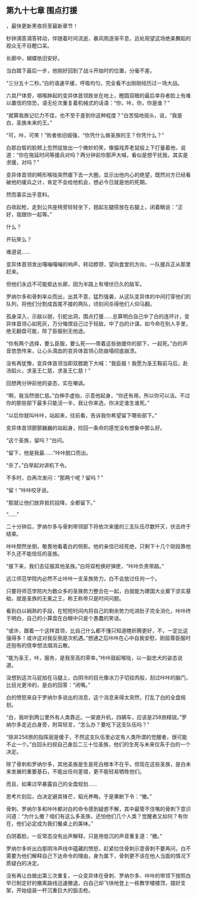 ## 第九十七章 围点打援
，最快更新黑夜将至最新章节！

秒钟滴答滴答转动，伴随着时间流逝，暴风雨逐渐平息，远处观望这场绝美舞蹈的观众无不目瞪口呆。

长廊中，蝴蝶依旧安好。

当白踏下最后一步，他刚好回到了战斗开始时的位置，分毫不差。

“三分五十二秒。”白的语速平缓，呼吸均匀，完全看不出刚刚经历过一场大战。

六具尸体旁，咽喉肿起的变异体首领跌坐在地上，瞪圆双眼的最后幸存者脸上有难以置信的惊恐，语无伦次重复着机械式的话语：“你，咔，你，你是谁？”

“就算我族记忆力不佳，也不至于差到你这种程度？”白苦恼地摇头，说，“我是白，圣族未来的王。”

“可，咔，可笑！”败者依旧倔强，“你凭什么做圣族的王？你凭什么？”

白那白皙的脸颊上忽然绽放出一个微妙的笑，像猫戏弄老鼠般上下打量着他，说道：“你在拖延时间等援兵对吗？两分钟前你那声大喊，看似是想干扰我，其实是求援，对吗？”

变异体首领的畸形喉咙突然瘪下去一大圈，显示出他内心的绝望，既然对方已经看破他的缓兵之计，肯定不会给他机会，想必今日就是他的死期。

然而事实出乎意料。

白收起枪，走到公共座椅旁轻轻坐下，翘起左腿搭放在右腿上，闭着眼说：“正好，我跟你一起等。”

什么？

开玩笑么？

难道说……

变异体首领发出嘎嘣嘎嘣的响声，转动脖颈，望向食堂的方向，一队援兵正从那里赶来。

但他们永远不可能抵达长廊，因为半路上有埋伏已久的敌军。

罗纳尔多和骨刺率众而出，出其不意，猛烈强袭，从这队变异体的中间打穿他们的队列，将他们分割成首尾不接的两队，顷刻间杀得他们人仰马翻。

孤身深入，示敌以弱，引蛇出洞，围点打援……总算明白自己中了白的连环计，变异体首领心如死灰，万分悔恨自己过于轻敌，中了白的计谋。如今命在别人手里，绝无翻盘可能，除了臣服别无他途。

“你有两个选择，要么臣服，要么死――带着这些驰援你的部下，一起死。”白的声音悠悠传来，让心头滴血的变异体首领心防崩塌彻底崩溃。

没有再犹豫，变异体首领当即双膝跪下大喊：“我臣服！我愿为圣王鞍前马后，赴汤蹈火，求圣王仁慈，求圣王仁慈！”

回想两分钟前他的姿态，实在嘲讽。

“啊，我当然很仁慈。”白伸手虚抬，示意他起身，“你还有用，所以你可以活。不过你的那些部下最多只能活一半，我让你来选，你决定谁生谁死。”

“以后你就叫咔咔，站起来，往前看，告诉我你希望留下哪些部下。”

变异体首领颤颤巍巍的站起身，捡回一条命的感觉没有想象中那么好。

“这个圣族，留吗？”白问。

“留下，他是我最……”咔咔脱口而出。

“杀了。”白举起对讲机下令。

不多时，白再次发问：“那两个呢？留吗？”

“留！”咔咔咬牙说。

“那就让他们放弃抵抗投降，全都留下。”

“……”

二十分钟后，罗纳尔多与骨刺带领部下将依次来援的三支队伍尽数歼灭，伏击终于结束。

咔咔颓然坐倒，敬畏地看着白的侧影。他的亲信已经死绝，只剩下十几个刚投靠他不久还不能信任的圣族。

“接下来，我们去征服其他圣族。”白将双枪换好弹匣，“咔咔负责带路。”

远江师范学院内必然不止咔咔一支圣族势力，白不会放过任何一个。

只要将师范学院内为数众多的圣族势力整合在一起，白就能为建国大业奠下坚实基础，就是圣族的无冕之王，称王称帝只是时间问题。

看到白以娴熟的手段，在短短时间内将自己的剩余势力吃进肚子完全消化，咔咔终于明白，自己的小算盘在白眼中只是个愚蠢的笑话。

“或许，跟着一个这样首领，比自己什么都不懂只知道瞎折腾更好，不，一定比这强得多！或许这对我反倒是次机遇。”想通之后咔咔在心中自我安慰，刚屈尊臣服时还抱有的侥幸想法烟消云散。

“能为圣王，咔，服务，是我至高的荣幸。”咔咔鼓起喉咙，以一副忠犬的姿态说道。

没想到这次马屁拍在马腿上，白阴冷的目光像冰刀子切挂肉般，刮过咔咔的脑门，比目光更冷的，是白的回答：“闭嘴。”

白的愤怒来自于罗纳尔多说出的消息，这个消息来得太突然，打乱了白的全盘规划。

“白，我听到两公里外有人类靠近。一架直升机，四辆车，应该是258旅精锐。”罗纳尔多走近白身旁，附耳轻言，“怎么办？要吃下这支队伍吗？”

“除非258旅的指挥层是傻子，不然这支队伍里必定有人类所谓的觉醒者，很可能不止一个。”白回头扫视自己身后二三十位圣族，他们的生死与未来仅系于白的一个决定。

除了骨刺和罗纳尔多，其他圣族是生是死白根本不在乎。但现在这些圣族，是白未来发展的重要基石，不能出任何差错，更不能轻易牺牲他们。

而且，如果过早暴露自己的全盘规划……

思考片刻后，白决定避其锋芒，韬光养晦，于是果断下令：“撤。”

骨刺、罗纳尔多和咔咔都对白的命令感到疑惑不解，其中最管不住嘴的骨刺下意识问道：“为什么撤？咱们有这么多圣族，还怕他们几个人类？觉醒者又如何？有你在，他们必定成为我们餐桌上的美味。”

白阴着脸，一反常态没有出声解释，只是用低沉的声音重复道：“撤。”

罗纳尔多听出白那阴冷声线中蕴藏的愤怒，赶紧拉住骨刺示意骨刺不要再问，白不需要为他们解释自己下达命令的理由，身为属下，骨刺更不该在他人当面的情况下质疑白的决定。

没有再让白做出第三次重复，一众变异体在骨刺、罗纳尔多、咔咔的带领下按照白早已制定好的撤离路线迅速撤退，白自己却飞快地登上一栋教学楼楼顶，摆好支架，开始组装一杆沉重巨大的狙击枪。

